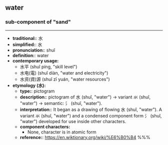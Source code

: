 ## water
### sub-component of "sand"
---
- **traditional:**: 水
- **simplified:**: 水
- **pronunciation:**: shuǐ
- **definition:**: water
- **contemporary usage:**
  - 水平 (shuǐ píng, "skill level")
  - 水电(電) (shuǐ diàn, "water and electricity")
  - 水资(資)源 (shuǐ zī yuán, "water resources")
- **etymology (水):**
  - **type:**: pictogram
  - **description:**: pictogram of 水 (shuǐ, "water") → variant 氺 (shuǐ, "water") → semantic: 氵 (shuǐ, "water").
  - **interpretation:**: It began as a drawing of flowing 水 (shuǐ, "water"). A variant 氺 (shuǐ, "water") and a condensed component form 氵 (shuǐ, "water") developed for use inside other characters.
  - **component characters:**
    - None, character is in atomic form
  - **reference:**: https://en.wiktionary.org/wiki/%E6%B0%B4
%%%

